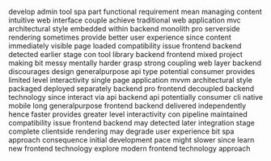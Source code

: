 develop admin tool spa part functional requirement mean managing content intuitive web interface couple achieve traditional web application mvc architectural style embedded within backend monolith pro serverside rendering sometimes provide better user experience since content immediately visible page loaded compatibility issue frontend backend detected earlier stage con tool library backend frontend mixed project making bit messy mentally harder grasp strong coupling web layer backend discourages design generalpurpose api type potential consumer provides limited level interactivity single page application mvvm architectural style packaged deployed separately backend pro frontend decoupled backend technology since interact via api backend api potentially consumer cli native mobile long generalpurpose frontend backend delivered independently hence faster provides greater level interactivity con pipeline maintained compatibility issue frontend backend may detected later integration stage complete clientside rendering may degrade user experience bit spa approach consequence initial development pace might slower since learn new frontend technology explore modern frontend technology approach